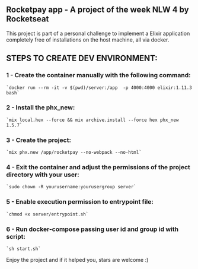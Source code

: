 ## Rocketpay app - A project of the week NLW 4 by Rocketseat

This project is part of a personal challenge to implement a Elixir application completely free of installations on the host machine, all via docker.
## STEPS TO CREATE DEV ENVIRONMENT:

### 1 - Create the container manually with the following command:

    `docker run --rm -it -v $(pwd)/server:/app  -p 4000:4000 elixir:1.11.3 bash`

### 2 - Install the phx_new:

    `mix local.hex --force && mix archive.install --force hex phx_new 1.5.7`

### 3 - Create the project:

    `mix phx.new /app/rocketpay --no-webpack --no-html`

### 4 - Exit the container and adjust the permissions of the project directory with your user:

    `sudo chown -R yourusername:yourusergroup server`

### 5 - Enable execution permission to entrypoint file:

    `chmod +x server/entrypoint.sh`

### 6 - Run docker-compose passing user id and group id with script:

    `sh start.sh`

 Enjoy the project and if it helped you, stars are welcome :)


